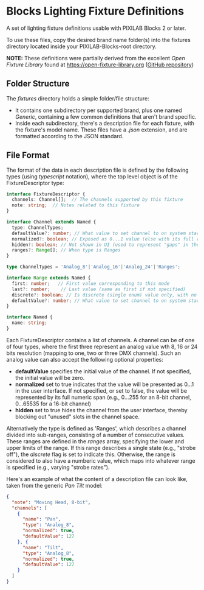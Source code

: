 Blocks Lighting Fixture Definitions
===================================

A set of lighting fixture definitions usable with PIXILAB Blocks 2 or later.

To use these files, copy the desired brand name folder(s) into the fixtures directory located inside your PIXILAB-Blocks-root directory.

**NOTE:** These definitions were partially derived from the excellent _Open Fixture Library_ found at https://open-fixture-library.org ([GitHub repository](https://github.com/OpenLightingProject/open-fixture-library))

## Folder Structure

The _fixtures_ directory holds a simple folder/file structure:

  * It contains one subdirectory per supported brand, plus one named _Generic_, containing a few common definitions that aren't brand specific.
  * Inside each subdirectory, there's a description file for each fixture, with the fixture's model name. These files have a _.json_ extension, and are formatted according to the JSON standard.

## File Format

The format of the data in each description file is defined by the following types (using _typescript_ notation), where the top level object is of the FixtureDescriptor type:

```typescript
interface FixtureDescriptor {
  channels: Channel[];  // The channels supported by this fixture
  note: string;  // Notes related to this fixture
}

interface Channel extends Named {
  type: ChannelTypes;
  defaultValue?: number; // What value to set channel to on system start-up (not normalized)
  normalized?: boolean; // Exposed as 0...1 value (else with its full range depending on resolution)
  hidden?: boolean; // Not shown in UI (used to represent "gaps" in the channel sequence)
  ranges?: Range[]; // When type is Ranges
}

type ChannelTypes = 'Analog_8'|'Analog_16'|'Analog_24'|'Ranges';

interface Range extends Named {
  first: number;   // First value corresponding to this mode
  last?: number;	// Last value (same as first if not specified)
  discrete?: boolean; // Is discrete (single enum) value only, with no "range" within
  defaultValue?: number; // What value to set channel to on system start-up (normalized 0...1)
}

interface Named {
  name: string;
}
```

Each FixtureDescriptor contains a list of channels. A channel can be of one of four types, where the first three represent an analog value wth 8, 16 or 24 bits resolution (mapping to one, two or three DMX channels). Such an analog value can also accept the following optional properties:

  * **defaultValue** specifies the initial value of the channel. If not specified, the initial value will be zero.
  * **normalized** set to true indicates that the value will be presented as 0...1 in the user interface. If not specified, or set to false, the value will be represented by its full numeric span (e.g., 0...255 for an 8-bit channel, 0...65535 for a 16-bit channel)
  * **hidden** set to true hides the channel from the user interface, thereby blocking out "unused" slots in the channel space.

Alternatively the type is defined as 'Ranges', which describes a channel divided into sub-ranges,  consisting of a number of consecutive values. These ranges are defined in the _ranges_ array, specifying the lower and upper limits of the range. If this range describes a single state (e.g., "strobe off"), the _discrete_ flag is set to indicate this. Otherwise, the range is considered to also have a numberic value, which maps into whatever range is specified (e.g., varying "strobe rates").

Here's an example of what the content of a description file can look like, taken from the generic _Pan Tilt_ model:

```json
{
  "note": "Moving Head, 8-bit",
  "channels": [
    {
      "name": "Pan",
      "type": "Analog_8",
      "normalized": true,
      "defaultValue": 127
    }, {
      "name": "Tilt",
      "type": "Analog_8",
      "normalized": true,
      "defaultValue": 127
    }
  ]
}
```
